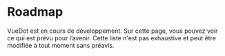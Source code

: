 # Roadmap

VueDot est en cours de développement. Sur cette page, vous pouvez voir ce qui est prévu pour l’avenir. Cette liste n'est pas exhaustive et peut être modifiée à tout moment sans préavis.

<ClientOnly>
<Timeline
	:items="[
		{
			status: 'done',
			date: 'Novembre 2018',
			title: 'Version v1.4',
			body: 'Utilisation de l\'__architecture de plugin Vue__, amélioration de la documentation, refonte de __BirthDatepicker__, amélioration des composants existants, ajout du __typage TypeScript__ et d\'un __script de publication__.'
		},
		{
			status: 'pending',
			date: 'Novembre 2018',
			title: 'Version v1.5',
			body: 'Ajout des __thèmes__ et __réduction de la taille de la bibliothèque__ pour pouvoir passer sous 200ko.'
		},
		{
			status: 'next',
			date: 'Décembre 2018',
			title: 'Versions v1.5.x',
			body: 'Ajout de la __documentation__ pour les composants __DatePicker__ et ajout de __ListField__.'
		},
		{
			status: 'next',
			date: 'T1 2019',
			title: 'Version v1.6',
			body: 'Ajout des composants __File Upload/Download__ et __Address__.'
		},
		{
			status: 'next',
			date: 'T2 2019',
			title: 'Versions v1.6.x',
			body: '__Couverture des tests__ à 100%.'
		}
	]"
/>
</ClientOnly>
